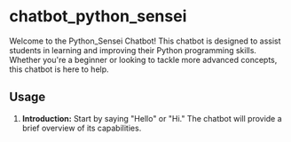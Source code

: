 # chatbot_python_sensei

Welcome to the Python_Sensei Chatbot! This chatbot is designed to assist students in learning and improving their Python programming skills. Whether you're a beginner or looking to tackle more advanced concepts, this chatbot is here to help.

## Usage

1. **Introduction:** Start by saying "Hello" or "Hi." The chatbot will provide a brief overview of its capabilities.
